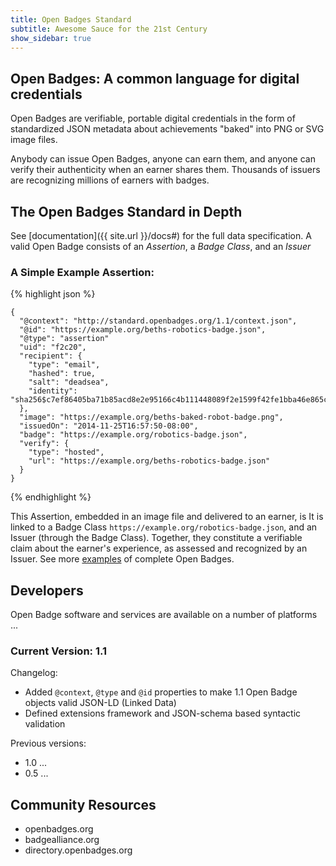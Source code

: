 ```yaml
---
title: Open Badges Standard
subtitle: Awesome Sauce for the 21st Century
show_sidebar: true
---
```

## Open Badges: A common language for digital credentials
Open Badges are verifiable, portable digital credentials in the form of standardized JSON metadata about achievements "baked" into PNG or SVG image files.

Anybody can issue Open Badges, anyone can earn them, and anyone can verify their authenticity when an earner shares them. Thousands of issuers are recognizing millions of earners with badges.

## The Open Badges Standard in Depth
See [documentation]({{ site.url }}/docs#) for the full data specification. A valid Open Badge consists of an *Assertion*, a *Badge Class*, and an *Issuer*

### A Simple Example Assertion:
{% highlight json %}
```
{
  "@context": "http://standard.openbadges.org/1.1/context.json",
  "@id": "https://example.org/beths-robotics-badge.json",
  "@type": "assertion"
  "uid": "f2c20",
  "recipient": {
    "type": "email",
    "hashed": true,
    "salt": "deadsea",
    "identity": "sha256$c7ef86405ba71b85acd8e2e95166c4b111448089f2e1599f42fe1bba46e865c5"
  },
  "image": "https://example.org/beths-baked-robot-badge.png",
  "issuedOn": "2014-11-25T16:57:50-08:00",
  "badge": "https://example.org/robotics-badge.json",
  "verify": {
    "type": "hosted",
    "url": "https://example.org/beths-robotics-badge.json"
  }
}
```
{% endhighlight %}

This Assertion, embedded in an image file and delivered to an earner, is It is linked to a Badge Class `https://example.org/robotics-badge.json`, and an Issuer (through the Badge Class). Together, they constitute a verifiable claim about the earner's experience, as assessed and recognized by an Issuer. See more [examples]({{site.url}}/examples) of complete Open Badges.

## Developers
Open Badge software and services are available on a number of platforms ...

### Current Version: 1.1
Changelog: 

  * Added `@context`, `@type` and `@id` properties to make 1.1 Open Badge objects valid JSON-LD (Linked Data)
  * Defined extensions framework and JSON-schema based syntactic validation

Previous versions:

  * 1.0 ...
  * 0.5 ...

## Community Resources
  * openbadges.org
  * badgealliance.org
  * directory.openbadges.org